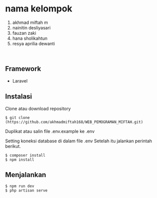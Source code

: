 # nama kelompok
1. akhmad miftah m
2. nainitin desliyasari
3. fauzan zaki
4. hana sholikahtun
5. resya aprilia dewanti


 <br /> 


## Framework

- Laravel





## Instalasi

Clone atau download repository

`$ git clone (https://github.com/akhmadmiftah168/WEB_PEMOGRAMAN_MIFTAH.git)`

Duplikat atau salin file .env.example ke .env

Setting koneksi database di dalam file .env
Setelah itu jalankan perintah berikut.

`$ composer install` <br>
`$ npm install` <br>



## Menjalankan
`$ npm run dev` <br>
`$ php artisan serve`
<br><br>
